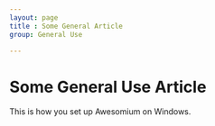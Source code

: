 ```yaml
---
layout: page
title : Some General Article
group: General Use

---
```


# Some General Use Article

This is how you set up Awesomium on Windows.
